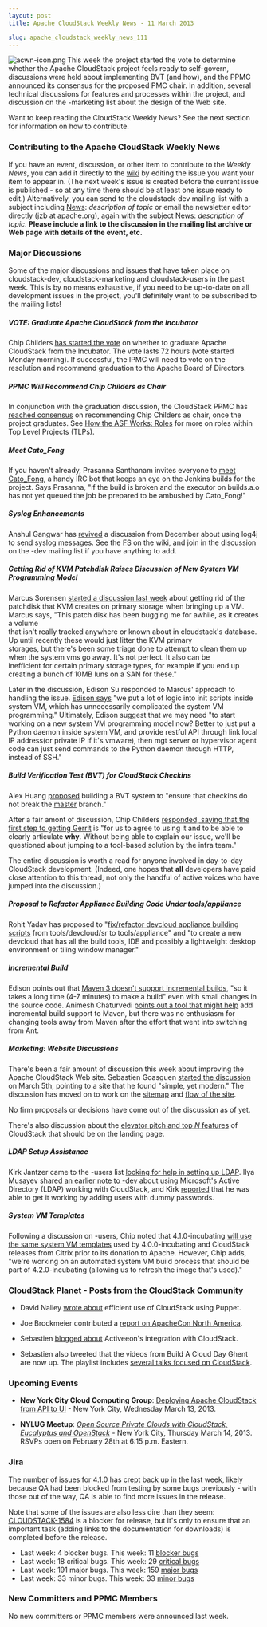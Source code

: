 ```yaml
---
layout: post
title: Apache CloudStack Weekly News - 11 March 2013

slug: apache_cloudstack_weekly_news_111
---
```

<p><img src="/img/imported/3b5a1e4e-90cb-469e-a58a-512bdcc28007?t=true" alt="acwn-icon.png" align="left"></img>This week the project started the vote to determine whether the Apache CloudStack project feels ready to self-govern, discussions were held about implementing BVT (and how), and the PPMC announced its consensus for the proposed PMC chair. In addition, several technical discussions for features and processes within the project, and discussion on the -marketing list about the design of the Web site.</p>

<p>Want to keep reading the CloudStack Weekly News? See the next section for information on how to contribute.</p>

<h3><a name="ApacheCloudStackWeeklyNews-11March2013-ContributingtotheApacheCloudStackWeeklyNews"></a>Contributing to the Apache CloudStack Weekly News</h3>

<p>If you have an event, discussion, or other item to contribute to the <em>Weekly News</em>, you can add it directly to the <a href="https://cwiki.apache.org/confluence/display/CLOUDSTACK/CloudStack+Weekly+News" class="external-link" rel="nofollow">wiki</a> by editing the issue you want your item to appear in. (The next week's issue is created before the current issue is published - so at any time there should be at least one issue ready to edit.) Alternatively, you can send to the cloudstack-dev mailing list with a subject including <a href="/confluence/display/CLOUDSTACK/News" title="News">News</a>: <em>description of topic</em> or email the newsletter editor directly (jzb at apache.org), again with the subject <a href="/confluence/display/CLOUDSTACK/News" title="News">News</a>: <em>description of topic</em>. <b>Please include a link to the discussion in the mailing list archive or Web page with details of the event, etc.</b></p>

<h3><a name="ApacheCloudStackWeeklyNews-11March2013-MajorDiscussions"></a>Major Discussions</h3>

<p>Some of the major discussions and issues that have taken place on cloudstack-dev, cloudstack-marketing and cloudstack-users in the past week. This is by no means exhaustive, if you need to be up-to-date on all development issues in the project, you'll definitely want to be subscribed to the mailing lists!</p>

<h5><a name="ApacheCloudStackWeeklyNews-11March2013-VOTE%3AGraduateApacheCloudStackfromtheIncubator"></a>VOTE: Graduate Apache CloudStack from the Incubator</h5>

<p>Chip Childers <a href="http://markmail.org/message/3qh2dvzvdzk5vxka" class="external-link" rel="nofollow">has started the vote</a> on whether to graduate Apache CloudStack from the Incubator. The vote lasts 72 hours (vote started Monday morning). If successful, the IPMC will need to vote on the resolution and recommend graduation to the Apache Board of Directors. </p>

<h5><a name="ApacheCloudStackWeeklyNews-11March2013-PPMCWillRecommendChipChildersasChair"></a>PPMC Will Recommend Chip Childers as Chair</h5>

<p>In conjunction with the graduation discussion, the CloudStack PPMC has <a href="http://markmail.org/message/hv72l22kk4dms7aj" class="external-link" rel="nofollow">reached consensus</a> on recommending Chip Childers as chair, once the project graduates. See <a href="http://www.apache.org/foundation/how-it-works.html#roles" class="external-link" rel="nofollow">How the ASF Works: Roles</a> for more on roles within Top Level Projects (TLPs).</p>

<h5><a name="ApacheCloudStackWeeklyNews-11March2013-MeetCatoFong"></a>Meet Cato_Fong</h5>

<p>If you haven't already, Prasanna Santhanam invites everyone to <a href="http://markmail.org/message/daujidydbynx2key" class="external-link" rel="nofollow">meet Cato_Fong</a>, a handy IRC bot that keeps an eye on the Jenkins builds for the project. Says Prasanna, "if the build is broken and the executor on builds.a.o has not yet queued the job be prepared to be ambushed by Cato_Fong!"</p>

<h5><a name="ApacheCloudStackWeeklyNews-11March2013-SyslogEnhancements"></a>Syslog Enhancements</h5>

<p>Anshul Gangwar has <a href="http://markmail.org/message/iojeclbpkssbbprk" class="external-link" rel="nofollow">revived</a> a discussion from December about using log4j to send syslog messages. See the <a href="https://cwiki.apache.org/confluence/display/CLOUDSTACK/FS+for+Syslog+Enhancements" class="external-link" rel="nofollow">FS</a> on the wiki, and join in the discussion on the -dev mailing list if you have anything to add. </p>

<h5><a name="ApacheCloudStackWeeklyNews-11March2013-GettingRidofKVMPatchdiskRaisesDiscussionofNewSystemVMProgrammingModel"></a>Getting Rid of KVM Patchdisk Raises Discussion of New System VM Programming Model</h5>

<p>Marcus Sorensen <a href="http://markmail.org/message/anaolzxlcpgrlnh5" class="external-link" rel="nofollow">started a discussion last week</a> about getting rid of the patchdisk that KVM creates on primary storage when bringing up a VM. Marcus says, "This patch disk has been bugging me for awhile, as it creates a volume<br/>
that isn't really tracked anywhere or known about in cloudstack's database. Up until recently these would just litter the KVM primary<br/>
storages, but there's been some triage done to attempt to clean them up when the system vms go away. It's not perfect. It also can be<br/>
inefficient for certain primary storage types, for example if you end up creating a bunch of 10MB luns on a SAN for these."</p>

<p>Later in the discussion, Edison Su responded to Marcus' approach to handling the issue. <a href="http://markmail.org/message/2ee2z7vfo6hoq45p" class="external-link" rel="nofollow">Edison says</a> "we put a lot of logic into init scripts inside system VM, which has unnecessarily complicated the system VM programming." Ultimately, Edison suggest that we may need "to start working on a new system VM programming model now? Better to just put a Python daemon inside system VM, and provide restful API through link local IP address(or private IP if it's vmware), then mgt server or hypervisor agent code can just send commands to the Python daemon through HTTP, instead of SSH."</p>

<h5><a name="ApacheCloudStackWeeklyNews-11March2013-BuildVerificationTest%28BVT%29forCloudStackCheckins"></a>Build Verification Test (BVT) for CloudStack Checkins</h5>

<p>Alex Huang <a href="http://markmail.org/message/kvtkfjaswopqkd7m" class="external-link" rel="nofollow">proposed</a> building a BVT system to "ensure that checkins do not break the <a href="/confluence/pages/createpage.action?spaceKey=CLOUDSTACK&amp;title=master&amp;linkCreation=true&amp;fromPageId=30756122" class="createlink">master</a> branch." </p>

<p>After a fair amont of discussion, Chip Childers <a href="http://markmail.org/message/2tavrqatlyyrwmp6" class="external-link" rel="nofollow">responded, saying that the first step to getting Gerrit</a> is "for us to agree to using it and to be able to clearly articulate <b>why</b>.  Without being able to explain our issue, we'll be questioned about jumping to a tool-based solution by the infra team."</p>

<p>The entire discussion is worth a read for anyone involved in day-to-day CloudStack development. (Indeed, one hopes that <b>all</b> developers have paid close attention to this thread, not only the handful of active voices who have jumped into the discussion.)</p>

<h5><a name="ApacheCloudStackWeeklyNews-11March2013-ProposaltoRefactorApplianceBuildingCodeUndertools%2Fappliance"></a>Proposal to Refactor Appliance Building Code Under tools/appliance</h5>

<p>Rohit Yadav has proposed to "<a href="http://markmail.org/message/lmvbmqvuiriyfgij" class="external-link" rel="nofollow">fix/refactor devcloud appliance building scripts</a> from tools/devcloud/sr to tools/appliance" and "to create a new devcloud that has all the build tools, IDE and possibly a lightweight desktop environment or tiling window manager."</p>

<h5><a name="ApacheCloudStackWeeklyNews-11March2013-IncrementalBuild"></a>Incremental Build</h5>

<p>Edison points out that <a href="http://markmail.org/message/a2b4tfrts3yyhary" class="external-link" rel="nofollow">Maven 3 doesn't support incremental builds</a>, "so it takes a long time (4-7 minutes) to make a build" even with small changes in the source code. Animesh Chaturvedi <a href="http://markmail.org/message/plpuxmxocgoupqak" class="external-link" rel="nofollow">points out a tool that might help</a> add incremental build support to Maven, but there was no enthusiasm for changing tools away from Maven after the effort that went into switching from Ant.</p>

<h5><a name="ApacheCloudStackWeeklyNews-11March2013-Marketing%3AWebsiteDiscussions"></a>Marketing: Website Discussions</h5>

<p>There's been a fair amount of discussion this week about improving the Apache CloudStack Web site. Sebastien Goasguen <a href="http://markmail.org/message/rzaqvo247sskdf5t" class="external-link" rel="nofollow">started the discussion</a> on March 5th, pointing to a site that he found "simple, yet modern." The discussion has moved on to work on the <a href="https://cwiki.apache.org/confluence/display/CLOUDSTACK/Website+Resources+and+Proposals" class="external-link" rel="nofollow">sitemap</a> and <a href="http://markmail.org/message/dnbvgwyykyyub32w" class="external-link" rel="nofollow">flow of the site</a>. </p>

<p>No firm proposals or decisions have come out of the discussion as of yet. </p>

<p>There's also discussion about the <a href="https://cwiki.apache.org/confluence/display/CLOUDSTACK/Website+Resources+and+Proposals" class="external-link" rel="nofollow">elevator pitch and top <em>N</em> features</a> of CloudStack that should be on the landing page.</p>

<h5><a name="ApacheCloudStackWeeklyNews-11March2013-LDAPSetupAssistance"></a>LDAP Setup Assistance</h5>

<p>Kirk Jantzer came to the -users list <a href="http://markmail.org/message/jbdioq4kbgay4pjl" class="external-link" rel="nofollow">looking for help in setting up LDAP</a>. Ilya Musayev <a href="http://markmail.org/thread/cbwtk3fub7p7yexm" class="external-link" rel="nofollow">shared an earlier note to -dev</a> about using Microsoft's Active Directory (LDAP) working with CloudStack, and Kirk <a href="http://markmail.org/message/o65puxc4rgu6pe45" class="external-link" rel="nofollow">reported</a> that he was able to get it working by adding users with dummy passwords. </p>

<h5><a name="ApacheCloudStackWeeklyNews-11March2013-SystemVMTemplates"></a>System VM Templates</h5>

<p>Following a discussion on -users, Chip noted that 4.1.0-incubating <a href="http://markmail.org/message/douf6kgmfdbmqsyq" class="external-link" rel="nofollow">will use the same system VM templates</a> used by 4.0.0-incubating and CloudStack releases from Citrix prior to its donation to Apache. However, Chip adds, "we're working on an automated system VM build process that should be part of 4.2.0-incubating (allowing us to refresh the image that's used)."</p>


<h3><a name="ApacheCloudStackWeeklyNews-11March2013-CloudStackPlanetPostsfromtheCloudStackCommunity"></a>CloudStack Planet - Posts from the CloudStack Community</h3>

<ul>
	<li>David Nalley <a href="http://buildacloud.org/blog/235-puppet-and-cloudstack.html" class="external-link" rel="nofollow">wrote about</a> efficient use of CloudStack using Puppet.</li>
</ul>


<ul>
	<li>Joe Brockmeier contributed a <a href="http://buildacloud.org/blog/234-apachecon-north-america-wrap-up.html" class="external-link" rel="nofollow">report on ApacheCon North America</a>.</li>
</ul>


<ul>
	<li>Sebastien <a href="http://buildacloud.org/blog/233-activeeon-integrates-with-cloudstack.html" class="external-link" rel="nofollow">blogged about</a> Activeeon's integration with CloudStack.</li>
</ul>


<ul>
	<li>Sebastien also tweeted that the videos from Build A Cloud Day Ghent are now up. The playlist includes <a href="http://www.youtube.com/playlist?list=PLb899uhkHRoZZefRW5XmCb8QBcRO7o74E" class="external-link" rel="nofollow">several talks focused on CloudStack</a>.</li>
</ul>


<h3><a name="ApacheCloudStackWeeklyNews-11March2013-UpcomingEvents"></a>Upcoming Events</h3>

<ul>
	<li><b>New York City Cloud Computing Group</b>: <a href="http://www.meetup.com/nyccloudcomputing/events/104771232/" class="external-link" rel="nofollow">Deploying Apache CloudStack from API to UI</a> &#45; New York City, Wednesday March 13, 2013.</li>
</ul>


<ul>
	<li><b>NYLUG Meetup</b>: <a href="http://www.meetup.com/nylug-meetings/events/82181872/" class="external-link" rel="nofollow"><em>Open Source Private Clouds with CloudStack, Eucalyptus and OpenStack</em></a> &#45; New York City, Thursday March 14, 2013. RSVPs open on February 28th at 6:15 p.m. Eastern.</li>
</ul>


<h3><a name="ApacheCloudStackWeeklyNews-11March2013-Jira"></a>Jira </h3>

<p>The number of issues for 4.1.0 has crept back up in the last week, likely because QA had been blocked from testing by some bugs previously - with those out of the way, QA is able to find more issues in the release. </p>

<p>Note that some of the issues are also less dire than they seem: <a href="https://issues.apache.org/jira/browse/CLOUDSTACK-1584" class="external-link" rel="nofollow">CLOUDSTACK-1584</a> is a blocker for release, but it's only to ensure that an important task (adding links to the documentation for downloads) is completed before the release. </p>

<ul>
	<li>Last week: 4 blocker bugs. This week: 11 <a href="http://is.gd/blockers41acs" class="external-link" rel="nofollow">blocker bugs</a></li>
	<li>Last week: 18 critical bugs. This week: 29 <a href="http://is.gd/critical41acs" class="external-link" rel="nofollow">critical bugs</a></li>
	<li>Last week: 191 major bugs. This week: 159 <a href="http://is.gd/major41acs" class="external-link" rel="nofollow">major bugs</a></li>
	<li>Last week: 33 minor bugs. This week: 33 <a href="http://is.gd/minor41acs" class="external-link" rel="nofollow">minor bugs</a></li>
</ul>


<h3><a name="ApacheCloudStackWeeklyNews-11March2013-NewCommittersandPPMCMembers"></a>New Committers and PPMC Members</h3>

<p>No new committers or PPMC members were announced last week.</p>
